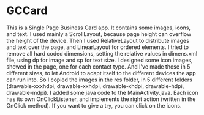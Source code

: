 # GCCard
This is a Single Page Business Card app. It contains some images, icons, and text.
I used mainly a ScrollLayout, because page height can overflow the height of the device.
Then I used RelativeLayout to distribute images and text over the page, and LinearLayout for ordered elements.
I tried to remove all hard coded dimensions, setting the relative values in dimens.xml file, using dp for image and sp for text size.
I designed some icon images, showed in the page, one for each contact type. And I've made those in 5 different sizes, to let Android to adapt itself to the different devices the app can run into. So I copied the images in the res folder, in 5 different folders (drawable-xxxhdpi, drawable-xxhdpi, drawable-xhdpi, drawable-hdpi, drawable-mdpi).
I added some java code to the MainActivity.java.
Each icon has its own OnClickListener, and implements the right action (written in the OnClick method).
If you want to give a try, you can click on the icons.
